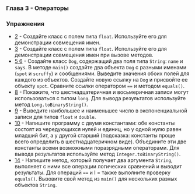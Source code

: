 ### Глава 3 - Операторы

### Упражнения

* [2](exercises/ex2/AliasingFloat.java) - Создайте класс с полем типа `float`. Используйте его для демонстрации совмещения имен.
* [3](exercises/ex3/AliasingMethod.java) - Создайте класс с полем типа `float`. Используйте его для демонстрации совмещения имен при вызове методов.
* [5 6](exercises/ex6/ObjectsEquals.java) - Создайте класс `Dog`, содержащий два поля типа `String`: `name` и `says`. В методе `main()` создайте два
объекта `Dog` с разными именами (`spot` и `scruffy`) и сообщениями. Выведите значения обоих полей для каждого из
объектов. Создайте новую ссылку на `Dog` и присвойте ее объекту `spot`. Сравните ссылки оператором `==` и методом
`equals()`.
* [8](exercises/ex8/LongToBinary.java) - Покажите, что шестнадцатеричная и восьмеричная записи могут использоваться с типом `long`. Для вывода
результатов используйте метод `Long.toBinaryString()`.
* [9](exercises/ex9/MinMaxFloatDoubleExponential.java) - Выведите наибольшее и наименьшее число в экспоненциальной записи для типов `float` и `double`.
* [10](exercises/Ex10_BinaryOperations/BinaryOperations.java) - Напишите программу с двумя константами: обе константы состоят из чередующихся нулей и единиц, но у одной
нулю равен младший бит, а у другой старший (подсказка: константы проще всего определить в шестнадцатеричном виде).
Объедините эти две константы всеми возможными поразрядными операторами. Для вывода результатов используйте метод
`Integer.toBinaryString()`.
* [14](exercises/Ex14_StringOperations/StringOperations.java) - Напишите метод, который получает два аргумента `String`, выполняет с ними все операции логических
сравнений и выводит результаты. Для операций `==` и I = также выполните проверку `equals()`. Вызовите свой метод из
`main()` для нескольких разных объектов `String`.
